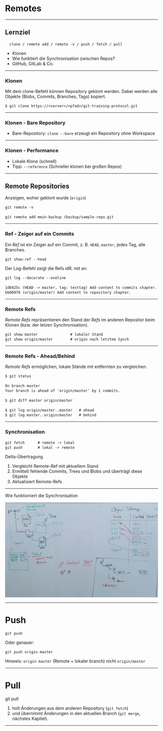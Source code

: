# Remotes

_________________________________________

## Lernziel

```
  clone / remote add / remote -v / push / fetch / pull
```

 * Klonen
 * Wie funktiert die Synchronisation zwischen Repos?
 * GitHub, GitLab & Co.

_________________________________________


### Klonen

Mit dem clone-Befehl können Repository geklont werden. Dabei werden alle
Objekte (Blobs, Commits, Branches, Tags) kopiert.

```
$ git clone https://<server>/<pfad>/git-training-protocol.git
```

_________________________________________


### Klonen - Bare Repository

 * Bare-Repository: `clone --bare` erzeugt ein Repository ohne Workspace

_________________________________________


### Klonen - Performance

 * Lokale Klone (schnell)
 * Tipp: `--reference` (Schneller klonen bei großen Repos)


_________________________________________

## Remote Repositories


Anzeigen, woher geklont wurde (`origin`)

    git remote -v

    git remote add mein-backup /backup/sample-repo.git


_________________________________________

### Ref - Zeiger auf ein Commits

Ein *Ref* ist ein Zeiger auf ein Commit, z. B. `HEAD`, `master`, jedes Tag, alle Branches.

    git show-ref --head

Der Log-Befehl zeigt die Refs idR. mit an:

    git log --decorate --oneline

    1d8425c (HEAD -> master, tag: testtag) Add content to commits chapter.
    bb00978 (origin/master) Add content to repository chapter.


_________________________________________

### Remote Refs

*Remote Refs* repräsentieren den Stand der *Refs* im anderen Repositor beim Klonen (bzw. der letzen Synchronisation).

    git show master               # lokaler Stand
    git show origin/master        # origin nach letztem Synch

_________________________________________

### Remote Refs - Ahead/Behind

*Remote Refs* ermöglichen, lokale Stände mit entfernten zu vergleichen.

    $ git status

    On branch master
    Your branch is ahead of 'origin/master' by 1 commits.

    $ git diff master origin/master

    $ git log origin/master..master   # ahead
    $ git log master..origin/master   # behind

_________________________________________

### Synchronisation

    git fetch      # remote -> lokal
    git push       # lokal -> remote

Delta-Übertragung

   1. Vergleicht Remote-Ref mit aktuellem Stand
   1. Ermittelt fehlende Commits, Trees und Blobs und überträgt diese Objekte
   1. Aktualisiert Remote-Refs

_________________________________________


Wie funktioniert die Synchronisation

![Trees and Object Store](abb/trees-and-object-storage.jpg)

_________________________________________

# Push

    git push

Oder genauer:

    git push origin master

Hinweis: `origin master` (Remote + lokaler branch) nicht `origin/master`


_________________________________________

# Pull

   git pull

 1. holt Änderungen aus dem anderen Repository (`git fetch`)
 1. und übernimmt Änderungen in den aktuellen Branch (`git merge`, nächstes Kapitel).


_________________________________________


